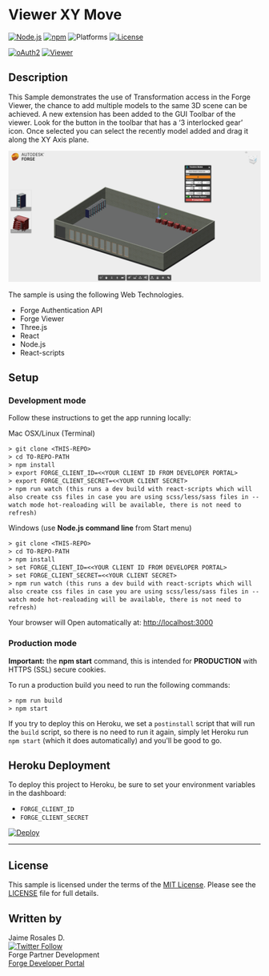 # Viewer XY Move

[![Node.js](https://img.shields.io/badge/Node.js-6.7.0-blue.svg)](https://nodejs.org/)
[![npm](https://img.shields.io/badge/npm-3.10.7-green.svg)](https://www.npmjs.com/)
![Platforms](https://img.shields.io/badge/platform-windows%20%7C%20osx%20%7C%20linux-lightgray.svg)
[![License](http://img.shields.io/:license-mit-blue.svg)](http://opensource.org/licenses/MIT)

[![oAuth2](https://img.shields.io/badge/oAuth2-v1-green.svg)](http://developer.autodesk.com/)
[![Viewer](https://img.shields.io/badge/Viewer-v3.2-green.svg)](http://developer.autodesk.com/) 

## Description

This Sample demonstrates the use of Transformation access in the Forge Viewer, the chance to add multiple models to the same 3D scene can be achieved. A new extension has been added to the GUI Toolbar of the viewer. Look for the button in the toolbar that has a ‘3 interlocked gear’ icon. Once selected you can select the recently model added and drag it along the XY Axis plane. 

![](public/images/viewer-move-preview.png) 

The sample is using the following Web Technologies.

- Forge Authentication API
- Forge Viewer
- Three.js
- React
- Node.js
- React-scripts

## Setup

### Development mode

Follow these instructions to get the app running locally:

Mac OSX/Linux (Terminal)
	
	> git clone <THIS-REPO>
	> cd TO-REPO-PATH	 
    > npm install
    > export FORGE_CLIENT_ID=<<YOUR CLIENT ID FROM DEVELOPER PORTAL>
    > export FORGE_CLIENT_SECRET=<<YOUR CLIENT SECRET>
    > npm run watch (this runs a dev build with react-scripts which will also create css files in case you are using scss/less/sass files in --watch mode hot-realoading will be available, there is not need to refresh)
   

Windows (use <b>Node.js command line</b> from Start menu)
	
	> git clone <THIS-REPO>
	> cd TO-REPO-PATH	
    > npm install
    > set FORGE_CLIENT_ID=<<YOUR CLIENT ID FROM DEVELOPER PORTAL>
    > set FORGE_CLIENT_SECRET=<<YOUR CLIENT SECRET>
    > npm run watch (this runs a dev build with react-scripts which will also create css files in case you are using scss/less/sass files in --watch mode hot-realoading will be available, there is not need to refresh)

Your browser will Open automatically at:
[http://localhost:3000](http://localhost:3000)

### Production mode

<b>Important:</b> the <b>npm start</b> command, this is intended for <b>PRODUCTION</b> with HTTPS (SSL) secure cookies.

To run a production build you need to run the following commands:

	> npm run build
    > npm start



If you try to deploy this on Heroku, we set a `postinstall` script that will run the `build` script, so there is no need to run it again, simply let Heroku run `npm start` (which it does automatically) and you'll be good to go.

## Heroku Deployment

To deploy this project to Heroku, be sure to set your environment variables in the dashboard:

- `FORGE_CLIENT_ID`
- `FORGE_CLIENT_SECRET`

[![Deploy](https://www.herokucdn.com/deploy/button.svg)](https://heroku.com/deploy)

--------

## License

This sample is licensed under the terms of the [MIT License](http://opensource.org/licenses/MIT).
Please see the [LICENSE](LICENSE) file for full details.


## Written by

Jaime Rosales D. <br /> 
[![Twitter Follow](https://img.shields.io/twitter/follow/afrojme.svg?style=social&label=Follow)](https://twitter.com/AfroJme) <br />Forge Partner Development <br />
<a href="http://developer.autodesk.com/">Forge Developer Portal</a> <br />


